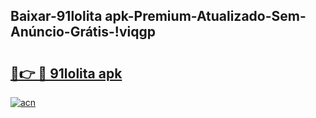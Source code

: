 
## Baixar-91lolita apk-Premium-Atualizado-Sem-Anúncio-Grátis-!viqgp

# <h2><a href="https://andorid.site?title=91lolita_apk&ref=27">🔗👉 🔴 91lolita apk</a></h2>

[![acn](https://github.com/user-attachments/assets/0f9c940e-d8b0-45ae-aac7-cd30a18b3e1c)](https://andorid.site?title=91lolita_apk&ref=27)

